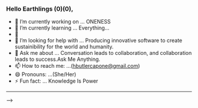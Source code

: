 ### Hello Earthlings (0)(0),

- 🔭 I’m currently working on ... ONENESS                             
- 🌱 I’m currently learning ... Everything...      
- 👯     
- 🤔 I’m looking for help with ... Producing innovative software to create sustainibility for the world and humanity.                          
- 💬 Ask me about ... Conversation leads to collaboration, and collaboration leads to success.Ask Me Anything.                                                      
- 📫 How to reach me: ...(hbutlercapone@gmail.com)                                          
- 😄 Pronouns: ...(She/Her)                                                                   
- ⚡ Fun fact: ... Knowledge Is Power                      
 ________________________________________________________________________________________                                                                                        
-->
